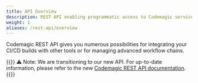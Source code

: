 ```yaml
---
title: API Overview
description: REST API enabling programmatic access to Codemagic service
weight: 1
aliases: /rest-api/overview
---
```


Codemagic REST API gives you numerous possibilities for integrating your CI/CD builds with other tools or for managing advanced workflow chains. 

{{<notebox>}}
⚠️ Note: We are transitioning to our new API. For up-to-date information, please refer to the new [Codemagic REST API documentation](https://codemagic.io/api/v3/schema).
{{</notebox>}}

